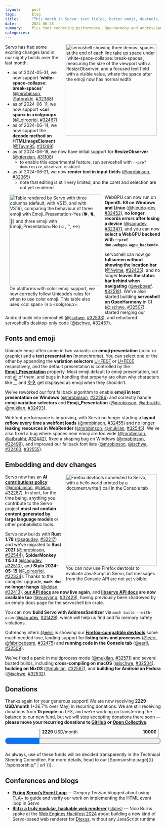 ```yaml
---
layout:     post
tags:       blog
title:      "This month in Servo: text fields, better emoji, devtools, and more!"
date:       2024-06-28
summary:    Plus font rendering performance, OpenHarmony and AddressSanitizer builds, and a new AI policy.
categories:
---
```


<figure class="_figr"><a href="{{ '/img/blog/june-2024.png' | url }}"><img src="{{ '/img/blog/june-2024.png' | url }}"
    alt="servoshell showing three demos: spaces at the end of each line take up space under ‘white-space-collapse: break-spaces’, measuring the size of the viewport with a ResizeObserver, and a focused text field with a visible value, where the space after the emoji now has normal width"></a></figure>

<span class=_floatmin></span>Servo has had some exciting changes land in our nightly builds over the last month:

- as of 2024-05-31, we now support **‘white-space-collapse: break-spaces’** ([@mrobinson](https://github.com/mrobinson), [@atbrakhi](https://github.com/atbrakhi), [#32388](https://github.com/servo/servo/pull/32388))
- as of 2024-06-11, we now support **&lt;col span> in &lt;colgroup>** ([@Loirooriol](https://github.com/Loirooriol), [#32467](https://github.com/servo/servo/pull/32467))
- as of 2024-06-14, we now support the **decode method on HTMLImageElement** ([@Taym95](https://github.com/Taym95), [#31269](https://github.com/servo/servo/pull/31269))
- as of 2024-06-18, we now have initial support for **ResizeObserver** ([@gterzian](https://github.com/gterzian), [#31108](https://github.com/servo/servo/pull/31108))
    - to enable this experimental feature, run servoshell with `--pref dom.resize_observer.enabled`
- as of 2024-06-21, we now **render text in input fields** ([@mrobinson](https://github.com/mrobinson), [#32365](https://github.com/servo/servo/pull/32365))
    - note that editing is still very limited, and the caret and selection are not yet rendered

<figure class="_figl"><a href="{{ '/img/blog/emoji-presentation.png' | url }}"><img src="{{ '/img/blog/emoji-presentation.png' | url }}"
    alt="Table rendered by Servo with three columns (default, with VS15, and with VS16), comparing the behaviour of three emoji with Emoji_Presentation=Yes (🐕, 🐈, 🦜) and three emoji with Emoji_Presentation=No (☺, ™, ↔)"></a>
<figcaption>On platforms with color emoji support, we now correctly follow Unicode’s rules for when to use color emoji. This table also uses &lt;col&#xA0;span> in a &lt;colgroup>.</figcaption></figure>

<span class=_floatmin></span>WebGPU can now run on **OpenGL ES on Windows and Linux** ([@hieudo-dev](https://github.com/hieudo-dev), [#32452](https://github.com/servo/servo/pull/32452)), **no longer records errors after losing a device** ([@sagudev](https://github.com/sagudev), [#32347](https://github.com/servo/servo/pull/32347)), and you can now **select a WebGPU backend with `--pref dom.webgpu.wgpu_backend=`**.

servoshell can now go **fullscreen without showing the location bar** ([@Nylme](https://github.com/Nylme), [#32425](https://github.com/servo/servo/pull/32425)), and no longer **leaves the status bar behind when navigating** ([@webbeef](https://github.com/webbeef), [#32518](https://github.com/servo/servo/pull/32518)).
We’ve also started building **servoshell on OpenHarmony** in CI ([@jschwe](https://github.com/jschwe), [#32507](https://github.com/servo/servo/pull/32507)), started merging our Android build into servoshell ([@jschwe](https://github.com/jschwe), [#32533](https://github.com/servo/servo/pull/32533)), and refactored servoshell’s desktop-only code ([@jschwe](https://github.com/jschwe), [#32457](https://github.com/servo/servo/pull/32457)).

## Fonts and emoji

Unicode emoji often come in two variants: an **emoji presentation** (color or graphic) and a **text presentation** (monochrome).
You can select one or the other by appending the **variation selectors** [U+FE0F](https://charming.daz.cat/#FE0F) or [U+FE0E](https://charming.daz.cat/#FE0E) respectively, and the default presentation is controlled by the [**Emoji_Presentation**](https://www.unicode.org/reports/tr51/tr51-25.html#Emoji_Properties_and_Data_Files) property.
Most emoji default to emoji presentation, but not all of them, and bugs in handling that property are often why characters like [<span style=font-size:150%;line-height:1rem>™</span>](https://charming.daz.cat/#2122) and [<span style=font-size:150%;line-height:1rem>↔</span>](https://charming.daz.cat/#2194) get displayed as emoji when they shouldn’t.

We’ve reworked our font fallback algorithm to enable **emoji in text presentation on Windows** ([@mrobinson](https://github.com/mrobinson), [#32286](https://github.com/servo/servo/pull/32286)) and correctly handle **emoji variation selectors** and **Emoji_Presentation** ([@mrobinson](https://github.com/mrobinson), [@atbrakhi](https://github.com/atbrakhi), [@mukilan](https://github.com/mukilan), [#32493](https://github.com/servo/servo/pull/32493)).

Webfont performance is improving, with Servo no longer starting a **layout reflow every time a webfont loads** ([@mrobinson](https://github.com/mrobinson), [#32455](https://github.com/servo/servo/pull/32455)) and no longer **leaking resources in WebRender** ([@mrobinson](https://github.com/mrobinson), [@mukilan](https://github.com/mukilan), [#32545](https://github.com/servo/servo/pull/32545)).
We’ve also fixed a bug where spaces near emoji are too wide ([@mrobinson](https://github.com/mrobinson), [@atbrakhi](https://github.com/atbrakhi), [#32442](https://github.com/servo/servo/pull/32442)), fixed a shaping bug on Windows ([@mrobinson](https://github.com/mrobinson), [#32499](https://github.com/servo/servo/pull/32499)), and improved our fallback font lists ([@mrobinson](https://github.com/mrobinson), [@jschwe](https://github.com/jschwe), [#32463](https://github.com/servo/servo/pull/32463), [#32555](https://github.com/servo/servo/pull/32555)).

## Embedding and dev changes

<figure class="_figr"><a href="{{ '/img/blog/devtools-june-2024.png' | url }}"><img src="{{ '/img/blog/devtools-june-2024.png' | url }}"
    alt="Firefox devtools connected to Servo, with a hello world printed by a document.write() call in the Console tab"></a>
<figcaption>You can now use Firefox devtools to evaluate JavaScript in Servo, but messages from the Console API are not yet visible.</figcaption></figure>

<span class=_floatmin></span>Servo now has an [**AI contributions policy**](https://github.com/servo/servo/blob/adc0fc984d07918ad2eac3ab641d833a3cab008c/CONTRIBUTING.md#ai-contributions) ([@mrobinson](https://github.com/mrobinson), [@delan](https://github.com/delan), [#32287](https://github.com/servo/servo/pull/32287)).
In short, for the time being, anything you contribute to the Servo project **must not contain content generated by large language models** or other probabilistic tools.

Servo now builds with **Rust 1.78** ([@sagudev](https://github.com/sagudev), [#32217](https://github.com/servo/servo/pull/32217)) and we’ve migrated to **Rust 2021** ([@mrobinson](https://github.com/mrobinson), [#32544](https://github.com/servo/servo/pull/32544)), **SpiderMonkey 115.13** ([@sagudev](https://github.com/sagudev), [#32510](https://github.com/servo/servo/pull/32510)), and **Stylo 2024-05-15** ([@Loirooriol](https://github.com/Loirooriol), [#32334](https://github.com/servo/servo/pull/32334)).
Thanks to the compiler upgrade, **`mach doc` no longer hangs** ([@delan](https://github.com/delan), [#32413](https://github.com/servo/servo/pull/32413)), **[our API docs](https://doc.servo.org) are now live again**, and **[libservo API docs](https://doc.servo.org/servo/) are now available too** ([@wusyong](https://github.com/wusyong), [#32429](https://github.com/servo/servo/pull/32429)), having previously been shadowed by an empty docs page for the servoshell bin crate.

You can now **build Servo with AddressSanitizer** via `mach build --with-asan` ([@sagudev](https://github.com/sagudev), [#31429](https://github.com/servo/servo/pull/31429)), which will help us find and fix memory safety violations.

Outreachy intern [@eerii](https://github.com/eerii) is showing our [**Firefox-compatible devtools**](https://book.servo.org/running-servoshell.html) some much needed love, landing support for **listing tabs and processes** ([@eerii](https://github.com/eerii), [@fabricedesre](https://github.com/fabricedesre), [#32475](https://github.com/servo/servo/pull/32475)) and **running code in the Console tab** ([@eerii](https://github.com/eerii), [#32509](https://github.com/servo/servo/pull/32509)).

We’ve fixed a panic in multiprocess mode ([@mukilan](https://github.com/mukilan), [#32571](https://github.com/servo/servo/pull/32571)) and several busted builds, including **cross-compiling on macOS** ([@jschwe](https://github.com/jschwe), [#32504](https://github.com/servo/servo/pull/32504)), **building on NixOS** ([@mukilan](https://github.com/mukilan), [#32567](https://github.com/servo/servo/pull/32567)), and **building for Android on Fedora** ([@jschwe](https://github.com/jschwe), [#32532](https://github.com/servo/servo/pull/32532)).

## Donations

Thanks again for your generous support!
We are now receiving **2229 USD/month** (+36.7% over May) in recurring donations.
We are still receiving donations from **15 people** on LFX, and we’re working on transferring the balance to our new fund, but we will stop accepting donations there soon — **please move your recurring donations to [GitHub](https://github.com/sponsors/servo) or [Open Collective](https://opencollective.com/servo)**.

<figure class="_fig" style="width: 100%; margin: 1em 0;"><div class="_flex" style="height: calc(1lh + 3em); flex-flow: column nowrap; text-align: left;">
    <div style="position: relative; text-align: right;">
        <div style="position: absolute; margin-left: calc(100% * 2229 / 10000); padding-left: 0.5em;"><strong>2229</strong> USD/month</div>
        <div style="position: absolute; margin-left: calc(100% * 2229 / 10000); height: calc(1lh + 1.5em); border-left: 1px solid;"></div>
        <div style="position: absolute; margin-left: calc(100% - 0.5em); height: calc(1lh + 1.5em); border-left: 1px solid;"></div>
        <div style="padding-right: 1em;"><strong>10000</strong><!-- USD/month --></div>
    </div>
    <progress value="2229" max="10000" style="transform: scale(3); transform-origin: top left; width: calc(100% / 3);"></progress>
</div></figure>

As always, use of these funds will be decided transparently in the Technical Steering Committee.
For more details, head to our [Sponsorship page]({{ '/sponsorship/' | url }}).

## Conferences and blogs

- [**Fixing Servo’s Event Loop**](https://medium.com/@polyglot_factotum/fixing-servos-event-loop-490c0fd74f8d) — Gregory Terzian blogged about using [TLA+](https://en.wikipedia.org/wiki/TLA%2B) to guide and verify our work on implementing the HTML event loop in Servo
- [**Blitz: a truly modular, hackable web renderer**](https://www.youtube.com/watch?v=QRuYyG_CmMU) ([slides](https://webengineshackfest.org/2024/slides/blitz_a_truly_modular_hackable_web_renderer_by_nico_burns.pdf)) — Nico Burns spoke at the [Web Engines Hackfest 2024](https://webengineshackfest.org/2024/) about building a new kind of Servo-based web renderer for [Dioxus](https://dioxuslabs.com), without any JavaScript runtime
<style>
    /* guaranteed minimum width for first paragraph after a float */
    ._floatmin {
        display: block;
        width: 13em;
        overflow: hidden;
    }
    ._none {
        display: none;
    }
    ._fig:not(#specificity) {
        width: 33em;
        max-width: 100%;
        margin: 1em auto;
    }
    ._fig > ._flex {
        display: flex;
    }
    ._fig table {
        text-align: initial;
    }
    ._fig figcaption._notes {
        text-align: left;
        width: max-content;
        max-width: 100%;
    }
    ._figl:not(#specificity),
    ._figr:not(#specificity) {
        margin: 0 1em 1em;
    }
    ._figl {
        float: left;
        max-width: 100%;
    }
    ._figr {
        float: right;
        max-width: 100%;
    }
    ._figl > figcaption,
    ._figr > figcaption,
    ._figl > iframe,
    ._figr > iframe,
    ._figl > video,
    ._figr > video,
    ._figl > a > img,
    ._figr > a > img {
        width: 21em;
        max-width: 100%;
    }
    ._runin {
        margin-bottom: 1em;
    }
    ._runin > p,
    ._runin > h2 {
        display: inline;
    }
    ._correction {
        max-width: 33em;
        margin: 1em auto;
        border-bottom: 1px solid;
        padding-bottom: 1em;
    }
    ._note {
        margin: 1em 1em;
        border-left: 1px solid;
        padding-left: 1em;
        opacity: 0.75;
    }
</style>
